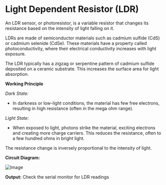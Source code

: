 # Light Dependent Resistor (LDR)

An LDR sensor, or photoresistor, is a variable resistor that changes its resistance based on the intensity of light falling on it.

LDRs are made of semiconductor materials such as cadmium sulfide (CdS) or cadmium selenide (CdSe). These materials have a property called photoconductivity, where their electrical conductivity increases with light exposure.

The LDR typically has a zigzag or serpentine pattern of cadmium sulfide deposited on a ceramic substrate. This increases the surface area for light absorption.

**Working Principle**

*Dark State:*

- In darkness or low-light conditions, the material has few free electrons, resulting in high resistance (often in the mega ohm range).

*Light State:*

- When exposed to light, photons strike the material, exciting electrons and creating more charge carriers. This reduces the resistance, often to a few hundred ohms in bright light.

The resistance change is inversely proportional to the intensity of light.

**Circuit Diagram:**

![Image](https://github.com/user-attachments/assets/ac862c3a-a82c-4d33-8fd7-163b379f3c53)


**Output:**
Check the serial monitor for LDR readings